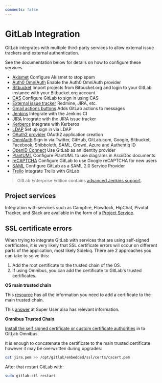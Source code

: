 ```yaml
---
comments: false
---
```


# GitLab Integration

GitLab integrates with multiple third-party services to allow external issue
trackers and external authentication.

See the documentation below for details on how to configure these services.

- [Akismet](akismet.md) Configure Akismet to stop spam
- [Auth0 OmniAuth](auth0.md) Enable the Auth0 OmniAuth provider
- [Bitbucket](bitbucket.md) Import projects from Bitbucket.org and login to your GitLab instance with your Bitbucket.org account
- [CAS](cas.md) Configure GitLab to sign in using CAS
- [External issue tracker](external-issue-tracker.md) Redmine, JIRA, etc.
- [Gmail actions buttons](gmail_action_buttons_for_gitlab.md) Adds GitLab actions to messages
- [Jenkins](jenkins.md) Integrate with the Jenkins CI
- [JIRA](../user/project/integrations/jira.md) Integrate with the JIRA issue tracker
- [Kerberos](kerberos.md) Integrate with Kerberos
- [LDAP](ldap.md) Set up sign in via LDAP
- [OAuth2 provider](oauth_provider.md) OAuth2 application creation
- [OmniAuth](omniauth.md) Sign in via Twitter, GitHub, GitLab.com, Google, Bitbucket, Facebook, Shibboleth, SAML, Crowd, Azure and Authentiq ID
- [OpenID Connect](openid_connect_provider.md) Use GitLab as an identity provider
- [PlantUML](../administration/integration/plantuml.md) Configure PlantUML to use diagrams in AsciiDoc documents.
- [reCAPTCHA](recaptcha.md) Configure GitLab to use Google reCAPTCHA for new users
- [SAML](saml.md) Configure GitLab as a SAML 2.0 Service Provider
- [Trello](trello_power_up.md) Integrate Trello with GitLab

> GitLab Enterprise Edition contains [advanced Jenkins support][jenkins].

## Project services

Integration with services such as Campfire, Flowdock, HipChat,
Pivotal Tracker, and Slack are available in the form of a [Project Service][].

[Project Service]: ../user/project/integrations/project_services.md

## SSL certificate errors

When trying to integrate GitLab with services that are using self-signed certificates,
it is very likely that SSL certificate errors will occur on different parts of the
application, most likely Sidekiq. There are 2 approaches you can take to solve this:

1. Add the root certificate to the trusted chain of the OS.
1. If using Omnibus, you can add the certificate to GitLab's trusted certificates.

**OS main trusted chain**

This [resource](http://kb.kerio.com/product/kerio-connect/server-configuration/ssl-certificates/adding-trusted-root-certificates-to-the-server-1605.html)
has all the information you need to add a certificate to the main trusted chain.

This [answer](http://superuser.com/questions/437330/how-do-you-add-a-certificate-authority-ca-to-ubuntu)
at Super User also has relevant information.

**Omnibus Trusted Chain**

[Install the self signed certificate or custom certificate authorities](http://docs.gitlab.com/omnibus/common_installation_problems/README.html#using-self-signed-certificate-or-custom-certificate-authorities)
in to GitLab Omnibus.

It is enough to concatenate the certificate to the main trusted certificate
however it may be overwritten during upgrades:

```bash
cat jira.pem >> /opt/gitlab/embedded/ssl/certs/cacert.pem
```

After that restart GitLab with:

```bash
sudo gitlab-ctl restart
```

[jenkins]: http://docs.gitlab.com/ee/integration/jenkins.html
